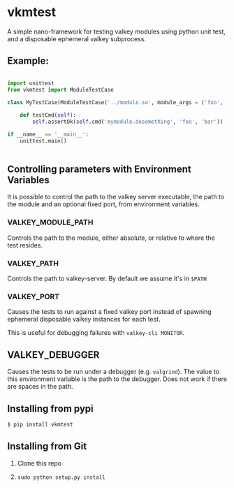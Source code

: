 # vkmtest

A simple nano-framework for testing valkey modules using python unit test, and a disposable ephemeral valkey subprocess.

## Example:

```py

import unittest
from vkmtest import ModuleTestCase

class MyTestCase(ModuleTestCase('../module.so', module_args = ('foo', 'bar'))):
            
    def testCmd(self):
        self.assertOk(self.cmd('mymodule.dosomething', 'foo', 'bar'))

if __name__ == '__main__':
    unittest.main()               
    
```

## Controlling parameters with Environment Variables

It is possible to control the path to the valkey server executable, the path to the module and an optional fixed port, from environment variables.

### VALKEY_MODULE_PATH

Controls the path to the module, either absolute, or relative to where the test resides.

### VALKEY_PATH

Controls the path to valkey-server. By default we assume it's in `$PATH`

### VALKEY_PORT

Causes the tests to run against a fixed valkey port instead of spawning ephemeral disposable valkey instances for each test. 

This is useful for debugging failures with `valkey-cli MONITOR`.

## VALKEY_DEBUGGER

Causes the tests to be run under a debugger (e.g. `valgrind`). The value to this
environment variable is the path to the debugger. Does not work if there are spaces
in the path.


## Installing from pypi

```sh
$ pip install vkmtest
```

## Installing from Git

1. Clone this repo

2. `sudo python setup.py install`
